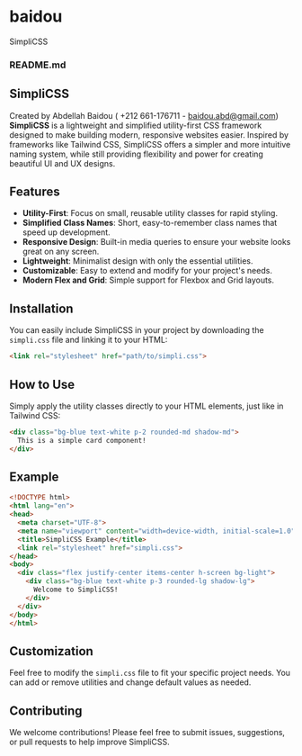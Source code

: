 # baidou
SimpliCSS 
### README.md 

## SimpliCSS
Created by Abdellah Baidou ( +212 661-176711 - baidou.abd@gmail.com)
**SimpliCSS** is a lightweight and simplified utility-first CSS framework designed to make building modern, responsive websites easier. Inspired by frameworks like Tailwind CSS, SimpliCSS offers a simpler and more intuitive naming system, while still providing flexibility and power for creating beautiful UI and UX designs.

## Features
- **Utility-First**: Focus on small, reusable utility classes for rapid styling.
- **Simplified Class Names**: Short, easy-to-remember class names that speed up development.
- **Responsive Design**: Built-in media queries to ensure your website looks great on any screen.
- **Lightweight**: Minimalist design with only the essential utilities.
- **Customizable**: Easy to extend and modify for your project's needs.
- **Modern Flex and Grid**: Simple support for Flexbox and Grid layouts.

## Installation
You can easily include SimpliCSS in your project by downloading the `simpli.css` file and linking it to your HTML:

```html
<link rel="stylesheet" href="path/to/simpli.css">
```

## How to Use
Simply apply the utility classes directly to your HTML elements, just like in Tailwind CSS:

```html
<div class="bg-blue text-white p-2 rounded-md shadow-md">
  This is a simple card component!
</div>
```

## Example
```html
<!DOCTYPE html>
<html lang="en">
<head>
  <meta charset="UTF-8">
  <meta name="viewport" content="width=device-width, initial-scale=1.0">
  <title>SimpliCSS Example</title>
  <link rel="stylesheet" href="simpli.css">
</head>
<body>
  <div class="flex justify-center items-center h-screen bg-light">
    <div class="bg-blue text-white p-3 rounded-lg shadow-lg">
      Welcome to SimpliCSS!
    </div>
  </div>
</body>
</html>
```

## Customization
Feel free to modify the `simpli.css` file to fit your specific project needs. You can add or remove utilities and change default values as needed.

## Contributing
We welcome contributions! Please feel free to submit issues, suggestions, or pull requests to help improve SimpliCSS.

 
